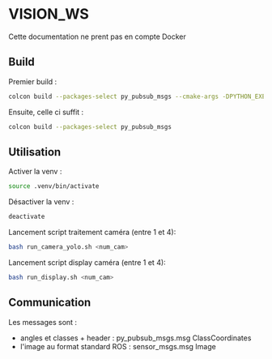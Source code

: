 # VISION_WS

Cette documentation ne prent pas en compte Docker

## Build

Premier build :

```bash
colcon build --packages-select py_pubsub_msgs --cmake-args -DPYTHON_EXECUTABLE=/usr/bin/python3
```

Ensuite, celle ci suffit : 

```bash
colcon build --packages-select py_pubsub_msgs
```

## Utilisation

Activer la venv :
```bash
source .venv/bin/activate
```

Désactiver la venv :
```bash
deactivate
```

Lancement script traitement caméra (entre 1 et 4):
```bash
bash run_camera_yolo.sh <num_cam>
```

Lancement script display caméra (entre 1 et 4):
```bash
bash run_display.sh <num_cam>
```

## Communication 

Les messages sont : 
* angles et classes + header : py_pubsub_msgs.msg ClassCoordinates
* l'image au format standard ROS : sensor_msgs.msg Image
